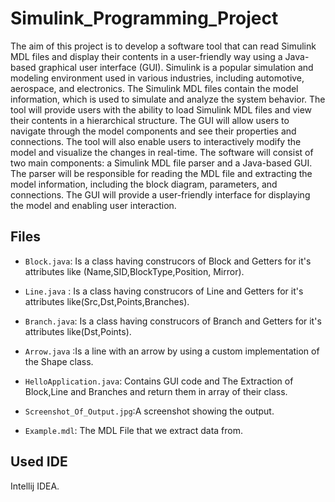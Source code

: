 # Simulink_Programming_Project
The aim of this project is to develop a software tool that can read Simulink MDL files
and display their contents in a user-friendly way using a Java-based graphical user
interface (GUI). Simulink is a popular simulation and modeling environment used in
various industries, including automotive, aerospace, and electronics. The Simulink MDL
files contain the model information, which is used to simulate and analyze the system
behavior.
The tool will provide users with the ability to load Simulink MDL files and view their
contents in a hierarchical structure. The GUI will allow users to navigate through the
model components and see their properties and connections. The tool will also enable
users to interactively modify the model and visualize the changes in real-time.
The software will consist of two main components: a Simulink MDL file parser and a
Java-based GUI. The parser will be responsible for reading the MDL file and extracting
the model information, including the block diagram, parameters, and connections. The
GUI will provide a user-friendly interface for displaying the model and enabling user
interaction.

## Files
- `Block.java`: Is a class having construcors of Block and Getters for it's attributes like (Name,SID,BlockType,Position, Mirror).

- `Line.java` : Is a class having construcors of Line and Getters for it's attributes like(Src,Dst,Points,Branches).

- `Branch.java`: Is a class having construcors of Branch and Getters for it's attributes like(Dst,Points).

- `Arrow.java` :Is a line with an arrow by using a custom implementation of the Shape class.

- `HelloApplication.java`: Contains GUI code and The Extraction of Block,Line and Branches and return them in array of their class.

- `Screenshot_Of_Output.jpg`:A screenshot showing the output.

- `Example.mdl`: The MDL File that we extract data from. 

## Used IDE
Intellij IDEA.

